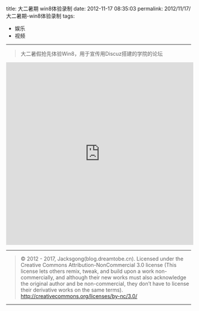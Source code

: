 title: 大二暑期 win8体验录制
date: 2012-11-17 08:35:03
permalink: 2012/11/17/大二暑期-win8体验录制
tags:
- 娱乐
- 视频

---

> 大二暑假抢先体验Win8，用于宣传用Discuz搭建的学院的论坛

<!--more-->
<iframe height=498 width=510 src="http://player.youku.com/embed/XNDQ0NjU0MDY0" frameborder=0 allowfullscreen></iframe>

---

> © 2012 - 2017, Jacksgong(blog.dreamtobe.cn). Licensed under the Creative Commons Attribution-NonCommercial 3.0 license (This license lets others remix, tweak, and build upon a work non-commercially, and although their new works must also acknowledge the original author and be non-commercial, they don’t have to license their derivative works on the same terms). http://creativecommons.org/licenses/by-nc/3.0/

---
